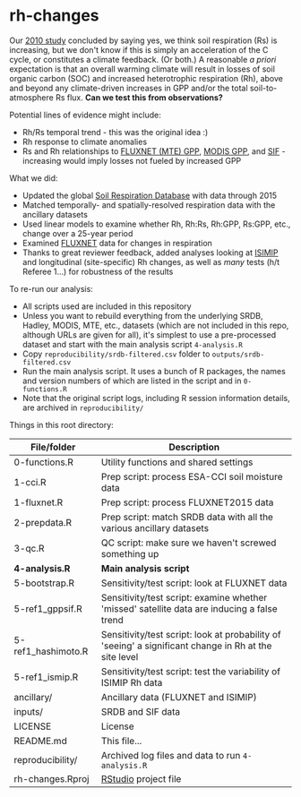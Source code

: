 # rh-changes

Our [2010 study](http://www.nature.com/nature/journal/v464/n7288/full/nature08930.html) concluded by saying yes, we think soil respiration (Rs) is increasing, but we don't know if this is simply an acceleration of the C cycle, or constitutes a climate feedback. (Or both.) A reasonable _a priori_ expectation is that an overall warming climate will result in losses of soil organic carbon (SOC) and increased heterotrophic respiration (Rh), above and beyond any climate-driven increases in GPP and/or the total soil-to-atmosphere Rs flux.  **Can we test this from observations?**

Potential lines of evidence might include:
- Rh/Rs temporal trend - this was the original idea :)
- Rh response to climate anomalies
- Rs and Rh relationships to [FLUXNET (MTE) GPP](http://dx.doi.org/10.1029/2010JG001566), [MODIS GPP](http://dx.doi.org/10.1016/j.rse.2004.12.011), and [SIF](http://dx.doi.org/10.1111/j.1365-2486.2009.01908.x) - increasing would imply losses not fueled by increased GPP

What we did:
- Updated the global [Soil Respiration Database](http://www.biogeosciences.net/7/1915/2010/) with data through 2015
- Matched temporally- and spatially-resolved respiration data with the ancillary datasets
- Used linear models to examine whether Rh, Rh:Rs, Rh:GPP, Rs:GPP, etc., change over a 25-year period
- Examined [FLUXNET](http://fluxnet.fluxdata.org//data/fluxnet2015-dataset/) data for changes in respiration
- Thanks to great reviewer feedback, added analyses looking at [ISIMIP](http://dx.doi.org/10.1088/1748-9326/12/1/010301) and longitudinal (site-specific) Rh changes, as well as _many_ tests (h/t Referee 1...) for robustness of the results

To re-run our analysis:
- All scripts used are included in this repository
- Unless you want to rebuild everything from the underlying SRDB, Hadley, MODIS, MTE, etc., datasets (which are not included in this repo, although URLs are given for all), it's simplest to use a pre-processed dataset and start with the main analysis script `4-analysis.R`
- Copy `reproducibility/srdb-filtered.csv` folder to `outputs/srdb-filtered.csv`
- Run the main analysis script. It uses a bunch of R packages, the names and version numbers of which are listed in the script and in `0-functions.R`
- Note that the original script logs, including R session information details, are archived in `reproducibility/`

Things in this root directory:

File/folder | Description
----------- | -------------
0-functions.R | Utility functions and shared settings
1-cci.R | Prep script: process ESA-CCI soil moisture data
1-fluxnet.R | Prep script: process FLUXNET2015 data
2-prepdata.R | Prep script: match SRDB data with all the various ancillary datasets
3-qc.R | QC script: make sure we haven't screwed something up 
**4-analysis.R** | **Main analysis script**
5-bootstrap.R | Sensitivity/test script: look at FLUXNET data
5-ref1_gppsif.R | Sensitivity/test script: examine whether 'missed' satellite data are inducing a false trend
5-ref1_hashimoto.R | Sensitivity/test script: look at probability of 'seeing' a significant change in Rh at the site level
5-ref1_ismip.R | Sensitivity/test script: test the variability of ISIMIP Rh data
ancillary/ | Ancillary data (FLUXNET and ISIMIP)
inputs/ | SRDB and SIF data
LICENSE | License
README.md | This file...
reproducibility/ | Archived log files and data to run `4-analysis.R`
rh-changes.Rproj | [RStudio](https://www.rstudio.com) project file
